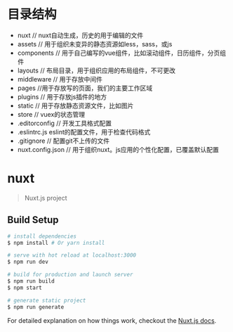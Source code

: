 

# 目录结构

- nuxt // nuxt自动生成，历史的用于编辑的文件
- assets // 用于组织未变异的静态资源如less，sass，或js
- components // 用于自己编写的vue组件，比如滚动组件，日历组件，分页组件
- layouts // 布局目录，用于组织应用的布局组件，不可更改
- middleware // 用于存放中间件
- pages //用于存放写的页面，我们的主要工作区域
- plugins // 用于存放js插件的地方
- static // 用于存放静态资源文件，比如图片
- store // vuex的状态管理
- .editorconfig // 开发工具格式配置
- .eslintrc.js eslint的配置文件，用于检查代码格式
- .gitignore // 配置git不上传的文件
- nuxt.config.json // 用于组织nuxt。js应用的个性化配置，已覆盖默认配置



# nuxt

> Nuxt.js project

## Build Setup

``` bash
# install dependencies
$ npm install # Or yarn install

# serve with hot reload at localhost:3000
$ npm run dev

# build for production and launch server
$ npm run build
$ npm start

# generate static project
$ npm run generate
```

For detailed explanation on how things work, checkout the [Nuxt.js docs](https://github.com/nuxt/nuxt.js).